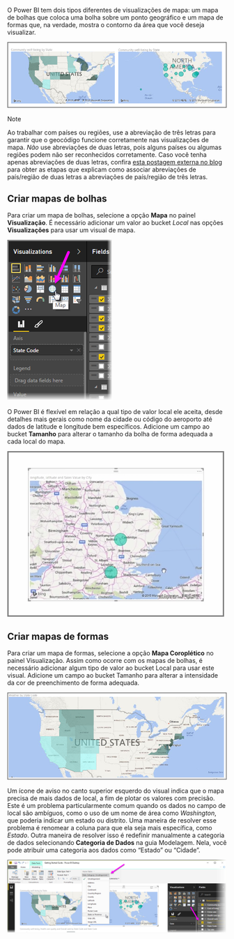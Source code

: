 O Power BI tem dois tipos diferentes de visualizações de mapa: um mapa de bolhas que coloca uma bolha sobre um ponto geográfico e um mapa de formas que, na verdade, mostra o contorno da área que você deseja visualizar.

![](media/3-5-create-map-visualizations/3-5_1.png)

> [!NOTE]
> Ao trabalhar com países ou regiões, use a abreviação de três letras para garantir que o geocódigo funcione corretamente nas visualizações de mapa. *Não* use abreviações de duas letras, pois alguns países ou algumas regiões podem não ser reconhecidos corretamente.
> Caso você tenha apenas abreviações de duas letras, confira [esta postagem externa no blog](https://blog.ailon.org/how-to-display-2-letter-country-data-on-a-power-bi-map-85fc738497d6#.yudauacxp) para obter as etapas que explicam como associar abreviações de país/região de duas letras a abreviações de país/região de três letras.
> 
> 

## <a name="create-bubble-maps"></a>Criar mapas de bolhas
Para criar um mapa de bolhas, selecione a opção **Mapa** no painel **Visualização**. É necessário adicionar um valor ao bucket *Local* nas opções **Visualizações** para usar um visual de mapa.

![](media/3-5-create-map-visualizations/3-5_2.png)

O Power BI é flexível em relação a qual tipo de valor local ele aceita, desde detalhes mais gerais como nome da cidade ou código do aeroporto até dados de latitude e longitude bem específicos. Adicione um campo ao bucket **Tamanho** para alterar o tamanho da bolha de forma adequada a cada local do mapa.

![](media/3-5-create-map-visualizations/3-5_3.png)

## <a name="create-shape-maps"></a>Criar mapas de formas
Para criar um mapa de formas, selecione a opção **Mapa Coroplético** no painel Visualização. Assim como ocorre com os mapas de bolhas, é necessário adicionar algum tipo de valor ao bucket Local para usar este visual. Adicione um campo ao bucket Tamanho para alterar a intensidade da cor de preenchimento de forma adequada.

![](media/3-5-create-map-visualizations/3-5_4.png)

Um ícone de aviso no canto superior esquerdo do visual indica que o mapa precisa de mais dados de local, a fim de plotar os valores com precisão. Este é um problema particularmente comum quando os dados no campo de local são ambíguos, como o uso de um nome de área como *Washington*, que poderia indicar um estado ou distrito. Uma maneira de resolver esse problema é renomear a coluna para que ela seja mais específica, como *Estado*. Outra maneira de resolver isso é redefinir manualmente a categoria de dados selecionando **Categoria de Dados** na guia Modelagem. Nela, você pode atribuir uma categoria aos dados como “Estado” ou “Cidade”.

![](media/3-5-create-map-visualizations/3-5_5.png)

